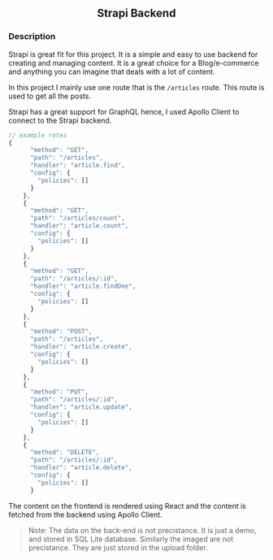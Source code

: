<h2 align="center"> Strapi Backend </h2>

<h3>Description</h3>
<p>Strapi is great fit for this project. It is a simple and easy to use backend for creating and managing content. It is a great choice for a Blog/e-commerce and anything you can imagine that deals with a lot of content. </p>

<p>In this project I mainly use one route that is the <code>/articles</code> route. This route is used to get all the posts.</p>
<p>Strapi has a great support for GraphQL hence, I used Apollo Client to connect to the Strapi backend. </p>

```js
// example rotes
{
      "method": "GET",
      "path": "/articles",
      "handler": "article.find",
      "config": {
        "policies": []
      }
    },
    {
      "method": "GET",
      "path": "/articles/count",
      "handler": "article.count",
      "config": {
        "policies": []
      }
    },
    {
      "method": "GET",
      "path": "/articles/:id",
      "handler": "article.findOne",
      "config": {
        "policies": []
      }
    },
    {
      "method": "POST",
      "path": "/articles",
      "handler": "article.create",
      "config": {
        "policies": []
      }
    },
    {
      "method": "PUT",
      "path": "/articles/:id",
      "handler": "article.update",
      "config": {
        "policies": []
      }
    },
    {
      "method": "DELETE",
      "path": "/articles/:id",
      "handler": "article.delete",
      "config": {
        "policies": []
      }
```

<p> The content on the frontend is rendered using React and the content is fetched from the backend using Apollo Client. </p>

> Note: The data on the back-end is not precistance. It is just a demo, and stored in SQL Lite database. Similarly the imaged are not precistance. They are just stored in the upload folder.
